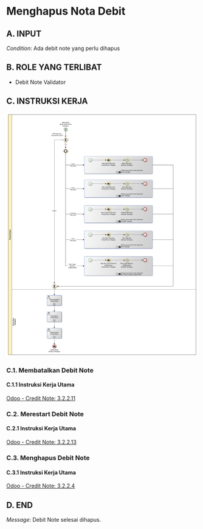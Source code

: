 # Menghapus Nota Debit

## <a name="input">A. INPUT</a>

*Condition*: Ada debit note yang perlu dihapus

## <a name="role">B. ROLE YANG TERLIBAT</a>

* Debit Note Validator

## <a name="instruksi">C. INSTRUKSI KERJA</a>

![](../img/prosedur-kerja/menghapus-debit-note.png)

### C.1. Membatalkan Debit Note

#### C.1.1 Instruksi Kerja Utama

[Odoo - Credit Note: 3.2.2.11](../transaksi/debit-note/batal.md)

### C.2. Merestart Debit Note

#### C.2.1 Instruksi Kerja Utama

[Odoo - Credit Note: 3.2.2.13](../transaksi/debit-note/restart.md)

### C.3. Menghapus Debit Note

#### C.3.1 Instruksi Kerja Utama

[Odoo - Credit Note: 3.2.2.4](../transaksi/debit-note/menghapus.md)

## <a name="input">D. END</a>

*Message*: Debit Note selesai dihapus.
